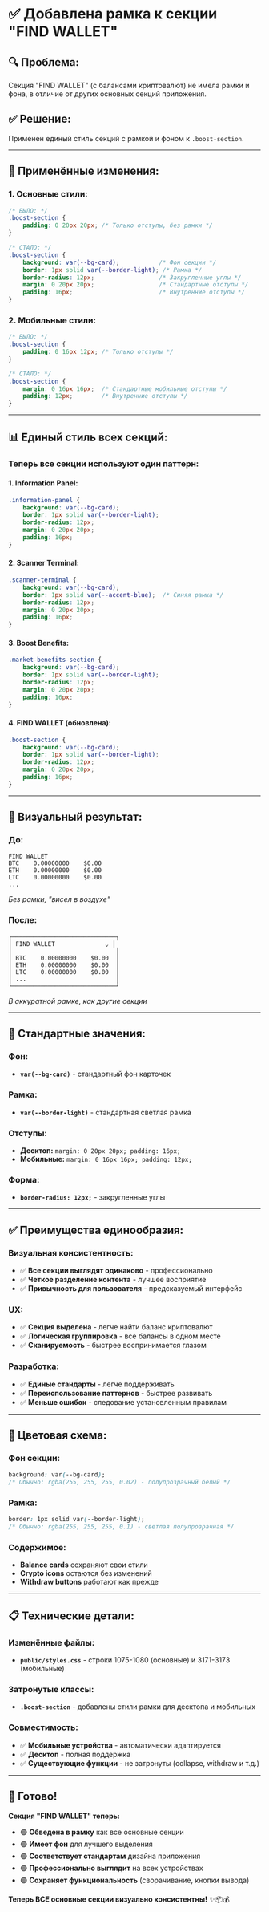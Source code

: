 # ✅ Добавлена рамка к секции "FIND WALLET"

## 🔍 **Проблема:**
Секция "FIND WALLET" (с балансами криптовалют) не имела рамки и фона, в отличие от других основных секций приложения.

## ✅ **Решение:**
Применен единый стиль секций с рамкой и фоном к `.boost-section`.

---

## 🔧 **Применённые изменения:**

### **1. Основные стили:**
```css
/* БЫЛО: */
.boost-section {
    padding: 0 20px 20px; /* Только отступы, без рамки */
}

/* СТАЛО: */
.boost-section {
    background: var(--bg-card);           /* Фон секции */
    border: 1px solid var(--border-light); /* Рамка */
    border-radius: 12px;                  /* Закругленные углы */
    margin: 0 20px 20px;                  /* Стандартные отступы */
    padding: 16px;                        /* Внутренние отступы */
}
```

### **2. Мобильные стили:**
```css
/* БЫЛО: */
.boost-section {
    padding: 0 16px 12px; /* Только отступы */
}

/* СТАЛО: */
.boost-section {
    margin: 0 16px 16px;  /* Стандартные мобильные отступы */
    padding: 12px;        /* Внутренние отступы */
}
```

---

## 📊 **Единый стиль всех секций:**

### **Теперь все секции используют один паттерн:**

#### **1. Information Panel:**
```css
.information-panel {
    background: var(--bg-card);
    border: 1px solid var(--border-light);
    border-radius: 12px;
    margin: 0 20px 20px;
    padding: 16px;
}
```

#### **2. Scanner Terminal:**
```css
.scanner-terminal {
    background: var(--bg-card);
    border: 1px solid var(--accent-blue);  /* Синяя рамка */
    border-radius: 12px;
    margin: 0 20px 20px;
    padding: 16px;
}
```

#### **3. Boost Benefits:**
```css
.market-benefits-section {
    background: var(--bg-card);
    border: 1px solid var(--border-light);
    border-radius: 12px;
    margin: 0 20px 20px;
    padding: 16px;
}
```

#### **4. FIND WALLET (обновлена):**
```css
.boost-section {
    background: var(--bg-card);
    border: 1px solid var(--border-light);
    border-radius: 12px;
    margin: 0 20px 20px;
    padding: 16px;
}
```

---

## 📱 **Визуальный результат:**

### **До:**
```
FIND WALLET
BTC    0.00000000    $0.00
ETH    0.00000000    $0.00
LTC    0.00000000    $0.00
...
```
*Без рамки, "висел в воздухе"*

### **После:**
```
┌─────────────────────────────┐
│ FIND WALLET              ⌄ │
│                             │
│ BTC    0.00000000    $0.00  │
│ ETH    0.00000000    $0.00  │
│ LTC    0.00000000    $0.00  │
│ ...                         │
└─────────────────────────────┘
```
*В аккуратной рамке, как другие секции*

---

## 🎯 **Стандартные значения:**

### **Фон:**
- **`var(--bg-card)`** - стандартный фон карточек

### **Рамка:**
- **`var(--border-light)`** - стандартная светлая рамка

### **Отступы:**
- **Десктоп:** `margin: 0 20px 20px; padding: 16px;`
- **Мобильные:** `margin: 0 16px 16px; padding: 12px;`

### **Форма:**
- **`border-radius: 12px;`** - закругленные углы

---

## ✅ **Преимущества единообразия:**

### **Визуальная консистентность:**
- ✅ **Все секции выглядят одинаково** - профессионально
- ✅ **Четкое разделение контента** - лучшее восприятие
- ✅ **Привычность для пользователя** - предсказуемый интерфейс

### **UX:**
- ✅ **Секция выделена** - легче найти баланс криптовалют
- ✅ **Логическая группировка** - все балансы в одном месте
- ✅ **Сканируемость** - быстрее воспринимается глазом

### **Разработка:**
- ✅ **Единые стандарты** - легче поддерживать
- ✅ **Переиспользование паттернов** - быстрее развивать
- ✅ **Меньше ошибок** - следование установленным правилам

---

## 🎨 **Цветовая схема:**

### **Фон секции:**
```css
background: var(--bg-card); 
/* Обычно: rgba(255, 255, 255, 0.02) - полупрозрачный белый */
```

### **Рамка:**
```css
border: 1px solid var(--border-light);
/* Обычно: rgba(255, 255, 255, 0.1) - светлая полупрозрачная */
```

### **Содержимое:**
- **Balance cards** сохраняют свои стили
- **Crypto icons** остаются без изменений
- **Withdraw buttons** работают как прежде

---

## 📋 **Технические детали:**

### **Изменённые файлы:**
- **`public/styles.css`** - строки 1075-1080 (основные) и 3171-3173 (мобильные)

### **Затронутые классы:**
- **`.boost-section`** - добавлены стили рамки для десктопа и мобильных

### **Совместимость:**
- ✅ **Мобильные устройства** - автоматически адаптируется
- ✅ **Десктоп** - полная поддержка
- ✅ **Существующие функции** - не затронуты (collapse, withdraw и т.д.)

---

## 🚀 **Готово!**

**Секция "FIND WALLET" теперь:**
- 🟢 **Обведена в рамку** как все основные секции
- 🟢 **Имеет фон** для лучшего выделения  
- 🟢 **Соответствует стандартам** дизайна приложения
- 🟢 **Профессионально выглядит** на всех устройствах
- 🟢 **Сохраняет функциональность** (сворачивание, кнопки вывода)

**Теперь ВСЕ основные секции визуально консистентны!** ✨📦💰 